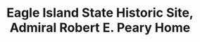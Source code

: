 ---
layout: repo
title: "Eagle Island State Historic Site, Admiral Robert E. Peary Home"
id: 2809
permalink: repos/2809/
---